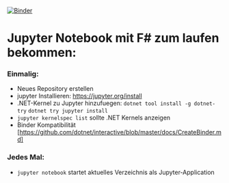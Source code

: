 [![Binder](https://mybinder.org/badge_logo.svg)](https://mybinder.org/v2/gh/TillRauch/f-notebook/master)


# Jupyter Notebook mit F# zum laufen bekommen:

### Einmalig:

 - Neues Repository erstellen
 - jupyter Installieren: https://jupyter.org/install
 - .NET-Kernel zu Jupyter hinzufuegen:
 `dotnet tool install -g dotnet-try`
 `dotnet try jupyter install`
 - `jupyter kernelspec list` sollte .NET Kernels anzeigen
 - Binder Kompatibilität [https://github.com/dotnet/interactive/blob/master/docs/CreateBinder.md]
 
 
### Jedes Mal:

- `jupyter notebook` startet aktuelles Verzeichnis als Jupyter-Application
 
 
 
 
 